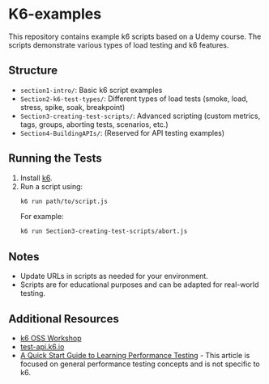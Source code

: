 # K6-examples

This repository contains example k6 scripts based on a Udemy course. The scripts demonstrate various types of load testing and k6 features.

## Structure
- `section1-intro/`: Basic k6 script examples
- `Section2-k6-test-types/`: Different types of load tests (smoke, load, stress, spike, soak, breakpoint)
- `Section3-creating-test-scripts/`: Advanced scripting (custom metrics, tags, groups, aborting tests, scenarios, etc.)
- `Section4-BuildingAPIs/`: (Reserved for API testing examples)

## Running the Tests
1. Install [k6](https://k6.io/docs/getting-started/installation/).
2. Run a script using:
   ```sh
   k6 run path/to/script.js
   ```
   For example:
   ```sh
   k6 run Section3-creating-test-scripts/abort.js
   ```

## Notes
- Update URLs in scripts as needed for your environment.
- Scripts are for educational purposes and can be adapted for real-world testing.

## Additional Resources
- [k6 OSS Workshop](https://github.com/grafana/k6-oss-workshop?tab=readme-ov-file)
- [test-api.k6.io](https://github.com/grafana/test-api.k6.io?tab=readme-ov-file)
- [A Quick Start Guide to Learning Performance Testing](https://www.ministryoftesting.com/articles/a-quick-start-guide-to-learning-performance-testing) - This article is focused on general performance testing concepts and is not specific to k6.
